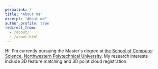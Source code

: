 ```yaml
---
permalink: /
title: "About me"
excerpt: "About me"
author_profile: true
redirect_from: 
  - /about/
  - /about.html
---
```


Hi! I'm currently pursuing the Master's degree at [the School of Computer Science](https://jsj.nwpu.edu.cn/), [Northwestern Polytechnical University](https://www.nwpu.edu.cn/). My research interests include 3D feature matching and 3D point cloud registration.


